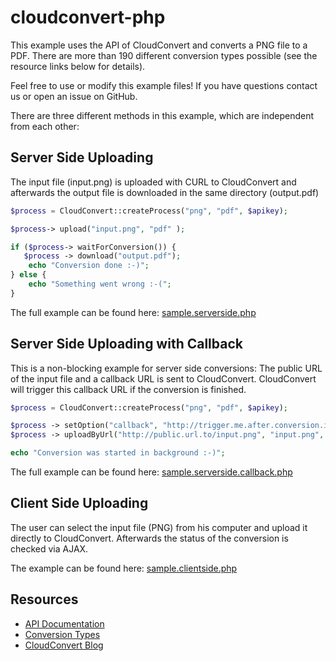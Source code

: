 cloudconvert-php
=======================

This example uses the API of CloudConvert and converts a PNG file to a PDF. There are more than 190 different conversion types possible (see the resource links below for details). 

Feel free to use or modify this example files! If you have questions contact us or open an issue on GitHub.

There are three different methods in this example, which are independent from each other:

Server Side Uploading
-------------------
The input file (input.png) is uploaded with CURL to CloudConvert and afterwards the output file is downloaded in the same directory (output.pdf)

```php
$process = CloudConvert::createProcess("png", "pdf", $apikey);

$process-> upload("input.png", "pdf" );

if ($process-> waitForConversion()) {
   $process -> download("output.pdf");
    echo "Conversion done :-)";
} else {
    echo "Something went wrong :-(";
}
```

The full example can be found here: [sample.serverside.php](sample.serverside.php)


Server Side Uploading with Callback
-------------------

This is a non-blocking example for server side conversions: The public URL of the input file and a callback URL is sent to CloudConvert. CloudConvert will trigger this callback URL if the conversion is finished.

```php
$process = CloudConvert::createProcess("png", "pdf", $apikey);

$process -> setOption("callback", "http://trigger.me.after.conversion.is/done.php");
$process -> uploadByUrl("http://public.url.to/input.png", "input.png", "pdf");

echo "Conversion was started in background :-)";
```

The full example can be found here: [sample.serverside.callback.php](sample.serverside.callback.php)

Client Side Uploading
-------------------

The user can select the input file (PNG) from his computer and upload it directly to CloudConvert. Afterwards the status of the conversion is checked via AJAX.

The example can be found here: [sample.clientside.php](sample.clientside.php)



Resources
---------

* [API Documentation](https://cloudconvert.org/page/api)
* [Conversion Types](https://cloudconvert.org/formats)
* [CloudConvert Blog](https://cloudconvert.org/blog)
